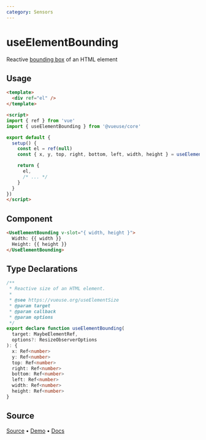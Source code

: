```yaml
---
category: Sensors
---
```


# useElementBounding

Reactive [bounding box](https://developer.mozilla.org/en-US/docs/Web/API/Element/getBoundingClientRect) of an HTML element

## Usage

```html
<template>
  <div ref="el" />
</template>

<script>
import { ref } from 'vue'
import { useElementBounding } from '@vueuse/core'

export default {
  setup() {
    const el = ref(null)
    const { x, y, top, right, bottom, left, width, height } = useElementBounding(el)

    return {
      el,
      /* ... */
    }
  }
})
</script>
```

## Component
```html
<UseElementBounding v-slot="{ width, height }">
  Width: {{ width }}
  Height: {{ height }}
</UseElementBounding>
```

<!--FOOTER_STARTS-->
## Type Declarations

```typescript
/**
 * Reactive size of an HTML element.
 *
 * @see https://vueuse.org/useElementSize
 * @param target
 * @param callback
 * @param options
 */
export declare function useElementBounding(
  target: MaybeElementRef,
  options?: ResizeObserverOptions
): {
  x: Ref<number>
  y: Ref<number>
  top: Ref<number>
  right: Ref<number>
  bottom: Ref<number>
  left: Ref<number>
  width: Ref<number>
  height: Ref<number>
}
```

## Source

[Source](https://github.com/vueuse/vueuse/blob/main/packages/core/useElementBounding/index.ts) • [Demo](https://github.com/vueuse/vueuse/blob/main/packages/core/useElementBounding/demo.vue) • [Docs](https://github.com/vueuse/vueuse/blob/main/packages/core/useElementBounding/index.md)


<!--FOOTER_ENDS-->
